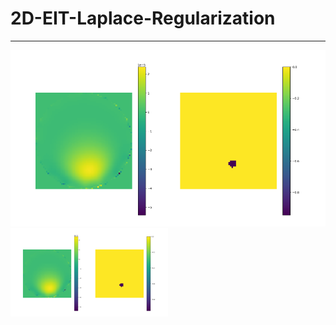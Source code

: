 # 2D-EIT-Laplace-Regularization

---

![alt text](https://github.com/Josh-Yi/2D-EIT-Laplace-Regularization/blob/main/OneStep.png)
<img src="https://github.com/Josh-Yi/2D-EIT-Laplace-Regularization/blob/main/OneStep.png" width=50% height=50%>
